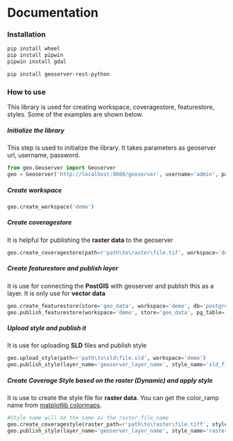 # Documentation

### Installation
```bash
pip install wheel
pip install pipwin
pipwin install gdal

pip install geoserver-rest-python
```

### How to use
This library is used for creating workspace, coveragestore, featurestore, styles. Some of the examples are shown below.

##### Initialize the library
This step is used to initialize the library. It takes parameters as geoserver url, username, password.

```python
from geo.Geoserver import Geoserver
geo = Geoserver('http://localhost:8080/geoserver', username='admin', password='geoserver')
```

##### Create workspace
```python
geo.create_workspace('demo')
```

##### Create coveragestore
It is helpful for publishing the **raster data** to the geoserver

```python
geo.create_coveragestore(path=r'path\to\raster\file.tif', workspace='demo')
```

##### Create featurestore and publish layer
It is use for connecting the **PostGIS** with geoserver and publish this as a layer. It is only use for **vector data**

```python
geo.create_featurestore(store='geo_data', workspace='demo', db='postgres', host='localhost', pg_user='postgres', pg_password='admin')
geo.publish_featurestore(workspace='demo', store='geo_data', pg_table='geodata_table_name')
```

##### Upload style and publish it
It is use for uploading **SLD** files and publish style
```python
geo.upload_style(path=r'path\to\sld\file.sld', workspace='demo')
geo.publish_style(layer_name='geoserver_layer_name', style_name='sld_file_name', workspace='demo')
```


##### Create Coverage Style based on the raster (Dynamic) and apply style
It is use to create the style file for **raster data**. You can get the color_ramp name from [matplotlib colormaps](https://matplotlib.org/3.3.0/tutorials/colors/colormaps.html).

```python
#Style name will be the same as the raster_file_name
geo.create_coveragestyle(raster_path=r'path\to\raster\file.tiff', style_name='style_1', workspace='demo', color_ramp='RdYiGn')
geo.publish_style(layer_name='geoserver_layer_name', style_name='raster_file_name', workspace='demo')
```